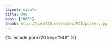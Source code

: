 ```yaml
--- 
layout: sieutv
title: 948
tags: ["000"]
thumb: http://porn720.net/video/948/poster.jpg
---
```

{% include porn720 key="948" %} 
